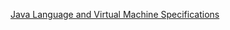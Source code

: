 [Java Language and Virtual Machine Specifications](https://docs.oracle.com/javase/specs/index.html)


